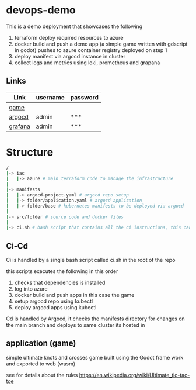 # devops-demo

This is a demo deployment that showcases the following

1. terraform deploy required resources to azure
2. docker build and push a demo app (a simple game written with gdscript in godot) pushes to azure container registry deployed on step 1
3. deploy manifest via argocd instance in cluster
4. collect logs and metrics using loki, prometheus and grapana

## Links

|**Link**|**username**|**password**|
|---|---|---|
|[game](https://game.devops-demo.reinier.co.za/)|||
|[argocd](https://argocd.devops-demo.reinier.co.za/)|admin|***|
|[grafana](https://grafana.devops-demo.reinier.co.za/login)|admin|***|

# Structure

```bash
/
|-> iac
|   |-> azure # main terraform code to manage the infrastructure
|
|-> manifests
|   |-> argocd-project.yaml # argocd repo setup
|   |-> folder/application.yaml # argocd application
|   |-> folder/base # kubernetes manifests to be deployed via argocd
|
|-> src/folder # source code and docker files
|
|-> ci.sh # bash script that contains all the ci instructions, this can also be ran locally
```

## Ci-Cd

Ci is handled by a single bash script called ci.sh in the root of the repo

this scripts executes the following in this order

1. checks that dependencies is installed
2. log into azure
3. docker build and push apps in this case the game
4. setup argocd repo using kubectl
5. deploy argocd apps using kubectl

Cd is handled by Argocd, it checks the manifests directory for changes on the main branch and deploys to same cluster its hosted in

## application (game)

simple ultimate knots and crosses game built using the Godot frame work and exported to web (wasm)

see for details about the rules https://en.wikipedia.org/wiki/Ultimate_tic-tac-toe 
